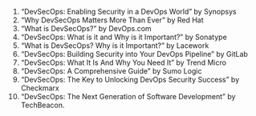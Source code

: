 

1. “DevSecOps: Enabling Security in a DevOps World” by Synopsys
2. “Why DevSecOps Matters More Than Ever” by Red Hat
3. “What is DevSecOps?” by DevOps.com
4. “DevSecOps: What is it and Why is it Important?” by Sonatype
5. “What is DevSecOps? Why is it Important?” by Lacework
6. “DevSecOps: Building Security into Your DevOps Pipeline” by GitLab
7. “DevSecOps: What It Is And Why You Need It” by Trend Micro
8. “DevSecOps: A Comprehensive Guide” by Sumo Logic
9. “DevSecOps: The Key to Unlocking DevOps Security Success” by Checkmarx
10. “DevSecOps: The Next Generation of Software Development” by TechBeacon.